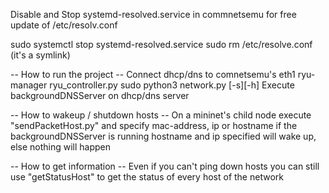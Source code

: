 Disable and Stop systemd-resolved.service in commnetsemu for free update of /etc/resolv.conf

sudo systemctl stop systemd-resolved.service
sudo rm /etc/resolve.conf (it's a symlink)


-- How to run the project --
Connect dhcp/dns to comnetsemu's eth1
ryu-manager ryu_controller.py
sudo python3 network.py [-s][-h]
Execute backgroundDNSServer on dhcp/dns server

-- How to wakeup / shutdown hosts --
On a mininet's child node execute "sendPacketHost.py" and specify mac-address, ip or hostname
if the backgroundDNSServer is running hostname and ip specified will wake up, else nothing will happen

-- How to get information --
Even if you can't ping down hosts you can still use "getStatusHost" to get the status of every host of the network
